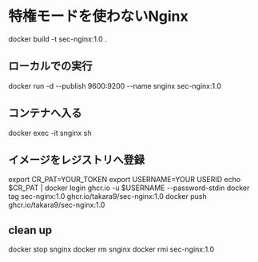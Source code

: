 # 特権モードを使わないNginx
docker build -t sec-nginx:1.0 .


## ローカルでの実行
docker run -d --publish 9600:9200 --name snginx sec-nginx:1.0

## コンテナへ入る
docker exec -it snginx sh 


## イメージをレジストリへ登録

export CR_PAT=YOUR_TOKEN
export USERNAME=YOUR USERID 
echo $CR_PAT | docker login ghcr.io -u $USERNAME --password-stdin
docker tag sec-nginx:1.0 ghcr.io/takara9/sec-nginx:1.0
docker push ghcr.io/takara9/sec-nginx:1.0


## clean up
docker stop snginx
docker rm snginx
docker rmi sec-nginx:1.0
